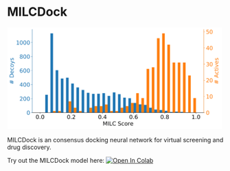 <!-- <p align="center">
  <img src="https://github.com/dellacortelab/milcdock/blob/main/data/figures/milk.jpg" alt="drawing" width="200"/>
</p> -->

# MILCDock

<img src="https://github.com/dellacortelab/milcdock/blob/main/data/figures/reni_dude-lit-pcba_ensemble_hist.png" alt="drawing" width="500"/>

MILCDock is an consensus docking neural network for virtual screening and drug discovery. 

Try out the MILCDock model here:
[![Open In Colab](https://colab.research.google.com/assets/colab-badge.svg)](https://colab.research.google.com/github/dellacortelab/milcdock/blob/main/src/milc_dock_eval.ipynb)

